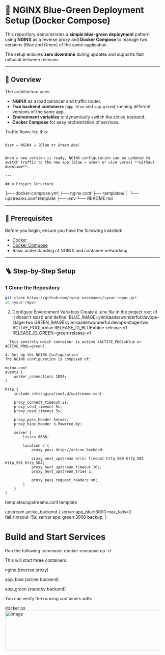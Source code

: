 # 🧩 NGINX Blue-Green Deployment Setup (Docker Compose)

This repository demonstrates a **simple blue-green deployment** pattern using **NGINX** as a reverse proxy and **Docker Compose** to manage two versions (Blue and Green) of the same application.  

The setup ensures **zero downtime** during updates and supports fast rollback between releases.

---

## 📘 Overview

The architecture uses:

- **NGINX** as a load balancer and traffic router.
- **Two backend containers** (`app_blue` and `app_green`) running different versions of the same app.
- **Environment variables** to dynamically switch the active backend.
- **Docker Compose** for easy orchestration of services.


Traffic flows like this:
```

User → NGINX → (Blue or Green App)


When a new version is ready, NGINX configuration can be updated to switch traffic to the new app (Blue → Green or vice versa) **without downtime**.

---

## ⚙️ Project Structure
```

├── docker-compose.yml
├── nginx.conf
├── templates/
│ └── upstreams.conf.template
├── .env
└── README.md


---

## 🧰 Prerequisites

Before you begin, ensure you have the following installed:

- [Docker](https://docs.docker.com/get-docker/)
- [Docker Compose](https://docs.docker.com/compose/)
- Basic understanding of NGINX and container networking

---

## 🪜 Step-by-Step Setup

### 1️ Clone the Repository

```bash
git clone https://github.com/<your-username>/<your-repo>.git
cd <your-repo>
```


2. Configure Environment Variables
Create a .env file in the project root (if it doesn't exist) and define:
BLUE_IMAGE=yimikaade/wonderful:devops-stage-two
GREEN_IMAGE=yimikaade/wonderful:devops-stage-two
ACTIVE_POOL=blue
RELEASE_ID_BLUE=blue-release-v1
RELEASE_ID_GREEN=green-release-v1
```
  This controls which container is active (ACTIVE_POOL=blue or ACTIVE_POOL=green).

4. Set Up the NGINX Configuration
The NGINX configuration is composed of:

nginx.conf
events {
    worker_connections 1024;
}

http {
    include /etc/nginx/conf.d/upstreams.conf;

    proxy_connect_timeout 2s;
    proxy_send_timeout 5s;
    proxy_read_timeout 5s;

    proxy_pass_header Server;
    proxy_hide_header X-Powered-By;

    server {
        listen 8080;

        location / {
            proxy_pass http://active_backend;

            proxy_next_upstream error timeout http_500 http_502 http_503 http_504;
            proxy_next_upstream_timeout 10s;
            proxy_next_upstream_tries 2;

            proxy_pass_request_headers on;
        }
    }
}
```
templates/upstreams.conf.template

upstream active_backend {
    server app_blue:3000 max_fails=2 fail_timeout=5s;
    server app_green:3000 backup;
}

# Build and Start Services
Run the following command:
docker-compose up -d

This will start three containers:

nginx (reverse proxy)

app_blue (active backend)

app_green (standby backend)

You can verify the running containers with:

docker ps
<img width="1182" height="128" alt="image" src="https://github.com/user-attachments/assets/2a4f2907-c4b8-44a5-91f4-4367c705c69f" />




